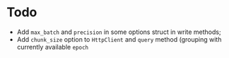 Todo
====

+ Add `max_batch` and `precision` in some options struct in write methods;
+ Add `chunk_size` option to `HttpClient` and `query` method (grouping with currently available `epoch`

